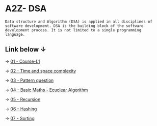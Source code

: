# A2Z- DSA 

`Data structure and Algorithm (DSA) is applied in all disciplines of software development. DSA is the building block of the software development process. It is not limited to a single programming language.`


## Link below &#8595;

&#8594; [01 - Course-L1](./01.%20Course-L1/)

&#8594; [02 - Time and space complexity ](./02.%20Time%20and%20space%20complexity/)

&#8594; [03 - Pattern question ](./03.%20Pattern%20Questions/)

&#8594; [04 - Basic Maths - Ecuclear Algorithm ](./04.%20Basic%20Maths-Euclidean%20Algorithm/)


&#8594; [05 - Recursion](./05.%20Recursion/)                            

&#8594; [06 - Hashing](./06.%20Hashing/)      

&#8594; [07 - Sorting](./07.%20Sorting/)                         

